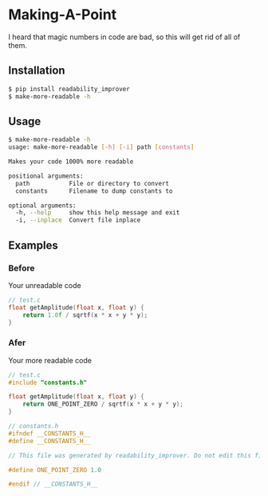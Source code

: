# Making-A-Point

I heard that magic numbers in code are bad, so this will get rid of all of them.

## Installation

```bash
$ pip install readability_improver
$ make-more-readable -h
```

## Usage

```bash
$ make-more-readable -h
usage: make-more-readable [-h] [-i] path [constants]

Makes your code 1000% more readable

positional arguments:
  path           File or directory to convert
  constants      Filename to dump constants to

optional arguments:
  -h, --help     show this help message and exit
  -i, --inplace  Convert file inplace
```

## Examples

### Before

Your unreadable code

```c
// test.c
float getAmplitude(float x, float y) {
    return 1.0f / sqrtf(x * x + y * y);
}
```

### Afer

Your more readable code
```c
// test.c 
#include "constants.h"

float getAmplitude(float x, float y) {
    return ONE_POINT_ZERO / sqrtf(x * x + y * y);
}

// constants.h
#ifndef __CONSTANTS_H__
#define __CONSTANTS_H__

// This file was generated by readability_improver. Do not edit this file directly.

#define ONE_POINT_ZERO 1.0

#endif // __CONSTANTS_H__
```
